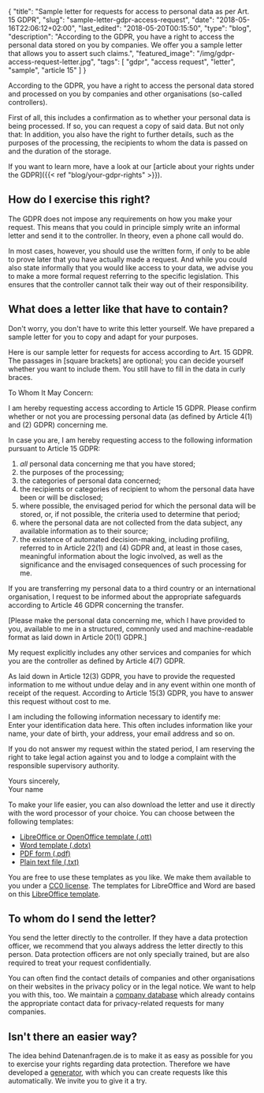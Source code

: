 {
    "title": "Sample letter for requests for access to personal data as per Art. 15 GDPR",
    "slug": "sample-letter-gdpr-access-request",
    "date": "2018-05-16T22:06:12+02:00",
    "last_edited": "2018-05-20T00:15:50",
	"type": "blog",
	"description": "According to the GDPR, you have a right to access the personal data stored on you by companies. We offer you a sample letter that allows you to assert such claims.",
	"featured_image": "/img/gdpr-access-request-letter.jpg",
    "tags": [ "gdpr", "access request", "letter", "sample", "article 15" ]
}

According to the GDPR, you have a right to access the personal data stored and processed on you by companies and other organisations (so-called controllers).

First of all, this includes a confirmation as to whether your personal data is being processed. If so, you can request a copy of said data. But not only that: In addition, you also have the right to further details, such as the purposes of the processing, the recipients to whom the data is passed on and the duration of the storage.

If you want to learn more, have a look at our [article about your rights under the GDPR]({{< ref "blog/your-gdpr-rights" >}}).

## How do I exercise this right?

The GDPR does not impose any requirements on how you make your request. This means that you could in principle simply write an informal letter and send it to the controller. In theory, even a phone call would do.

In most cases, however, you should use the written form, if only to be able to prove later that you have actually made a request. And while you could also state informally that you would like access to your data, we advise you to make a more formal request referring to the specific legislation. This ensures that the controller cannot talk their way out of their responsibility.

## What does a letter like that have to contain?

Don't worry, you don't have to write this letter yourself. We have prepared a sample letter for you to copy and adapt for your purposes.

Here is our sample letter for requests for access according to Art. 15 GDPR. The passages in [square brackets] are optional; you can decide yourself whether you want to include them. You still have to fill in the data in <span class="blog-letter-fill-in">curly braces</span>.

<div class="blog-letter">
<p>To Whom It May Concern:</p>

<p>I am hereby requesting access according to Article 15 GDPR. Please confirm whether or not you are processing personal data (as defined by Article 4(1) and (2) GDPR) concerning me.</p>

<p>In case you are, I am hereby requesting access to the following information pursuant to Article 15 GDPR:</p>

<ol>
<li><em>all</em> personal data concerning me that you have stored;</li>
<li>the purposes of the processing;</li>
<li>the categories of personal data concerned;</li>
<li>the recipients or categories of recipient to whom the personal data have been or will be disclosed;</li>
<li>where possible, the envisaged period for which the personal data will be stored, or, if not possible, the criteria used to determine that period;</li>
<li>where the personal data are not collected from the data subject, any available information as to their source;</li>
<li>the existence of automated decision-making, including profiling, referred to in Article 22(1) and (4) GDPR and, at least in those cases, meaningful information about the logic involved, as well as the significance and the envisaged consequences of such processing for me.</li>
</ol>

<p>If you are transferring my personal data to a third country or an international organisation, I request to be informed about the appropriate safeguards according to Article 46 GDPR concerning the transfer.

<p>[Please make the personal data concerning me, which I have provided to you, available to me in a structured, commonly used and machine-readable format as laid down in Article 20(1) GDPR.]</p>

<p>My request explicitly includes any other services and companies for which you are the controller as defined by Article 4(7) GDPR.</p>

<p>As laid down in Article 12(3) GDPR, you have to provide the requested information to me without undue delay and in any event within one month of receipt of the request. According to Article 15(3) GDPR, you have to answer this request without cost to me.</p>

<p>I am including the following information necessary to identify me:<br>
<span class="blog-letter-fill-in">Enter your identification data here. This often includes information like your name, your date of birth, your address, your email address and so on.</span></p>

<p>If you do not answer my request within the stated period, I am reserving the right to take legal action against you and to lodge a complaint with the responsible supervisory authority.</p>

<p>Yours sincerely,<br>
<span class="blog-letter-fill-in">Your name</span></p>
</div>

To make your life easier, you can also download the letter and use it directly with the word processor of your choice. You can choose between the following templates:<!-- TODO: Host these ourselves and give them some nice buttons. -->

* [LibreOffice or OpenOffice template (.ott)](/downloads/sample-letter-gdpr-access-request-datarequests.org.ott)
* [Word template (.dotx)](/downloads/sample-letter-gdpr-access-request-datarequests.org.dotx)
* [PDF form (.pdf)](/downloads/sample-letter-gdpr-access-request-datarequests.org.pdf)
* [Plain text file (.txt)](/downloads/sample-letter-gdpr-access-request-datarequests.org.txt)

You are free to use these templates as you like. We make them available to you under a [CC0 license](https://creativecommons.org/publicdomain/zero/1.0/). The templates for LibreOffice and Word are based on this [LibreOffice template](https://extensions.libreoffice.org/templates/geschaeftsbrief-din-5008-2011-b-a4-ib).

## To whom do I send the letter?

You send the letter directly to the controller. If they have a data protection officer, we recommend that you always address the letter directly to this person. Data protection officers are not only specially trained, but are also required to treat your request confidentially.

You can often find the contact details of companies and other organisations on their websites in the privacy policy or in the legal notice. We want to help you with this, too. We maintain a [company database](/company) which already contains the appropriate contact data for privacy-related requests for many companies.

## Isn't there an easier way?

The idea behind Datenanfragen.de is to make it as easy as possible for you to exercise your rights regarding data protection. Therefore we have developed a [generator](/generator), with which you can create requests like this automatically. We invite you to give it a try.